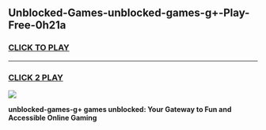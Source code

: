 
## Unblocked-Games-unblocked-games-g+-Play-Free-0h21a
<h3>
<a href="https://premium76.site?title=unblocked-games-g+&ref=18A1">CLICK TO PLAY</a></h3>
<hr>

<h3>
<a href="https://premium76.site?title=unblocked-games-g+&ref=18A1">CLICK 2 PLAY</a>
  
</h3>

<a href="https://premium76.site?title=unblocked-games-g+&ref=18A1"><img src="https://clearcache.store/games.png"></a>


**unblocked-games-g+ games unblocked: Your Gateway to Fun and Accessible Online Gaming**
